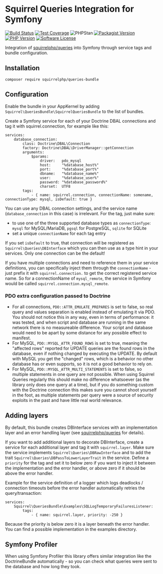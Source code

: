Squirrel Queries Integration for Symfony
========================================

[![Build Status](https://img.shields.io/travis/com/squirrelphp/queries-bundle.svg)](https://travis-ci.com/squirrelphp/queries-bundle) [![Test Coverage](https://api.codeclimate.com/v1/badges/811a4b617f29bd286a75/test_coverage)](https://codeclimate.com/github/squirrelphp/queries-bundle/test_coverage) ![PHPStan](https://img.shields.io/badge/style-level%207-success.svg?style=flat-round&label=phpstan) [![Packagist Version](https://img.shields.io/packagist/v/squirrelphp/queries-bundle.svg?style=flat-round)](https://packagist.org/packages/squirrelphp/queries-bundle) [![PHP Version](https://img.shields.io/packagist/php-v/squirrelphp/queries-bundle.svg)](https://packagist.org/packages/squirrelphp/queries-bundle) [![Software License](https://img.shields.io/badge/license-MIT-success.svg?style=flat-round)](LICENSE)

Integration of [squirrelphp/queries](https://github.com/squirrelphp/queries) into Symfony through service tags and bundle configuration.

Installation
------------

```
composer require squirrelphp/queries-bundle
```

Configuration
-------------

Enable the bundle in your AppKernel by adding `Squirrel\QueriesBundle\SquirrelQueriesBundle` to the list of bundles.

Create a Symfony service for each of your Doctrine DBAL connections and tag it with squirrel.connection, for example like this:

    services:
        database_connection:
            class: Doctrine\DBAL\Connection
            factory: Doctrine\DBAL\DriverManager::getConnection
            arguments:
                $params:
                    driver:   pdo_mysql
                    host:     "%database_host%"
                    port:     "%database_port%"
                    dbname:   "%database_name%"
                    user:     "%database_user%"
                    password: "%database_password%"
                    charset:  UTF8
            tags:
                - { name: squirrel.connection, connectionName: somename, connectionType: mysql, isDefault: true }
                
You can use any DBAL connection settings, and the service name (`database_connection` in this case) is irrelevant. For the tag, just make sure:

- to use one of the three supported database types as `connectionType`: `mysql` for MySQL/MariaDB, `pgsql` for PostgreSQL, `sqlite` for SQLite
- set a unique `connectionName` for each tag entry

If you set `isDefault` to true, that connection will be registered as `Squirrel\Queries\DBInterface` which you can then use as a type hint in your services. Only one connection can be the default!

If you have multiple connections and need to reference them in your service definitions, you can specifically inject them through the `connectionName` - just prefix it with `squirrel.connection.` to get the correct registered service name. So for a connectionName of `mysql_remote`, the service in Symfony would be called `squirrel.connection.mysql_remote`.

### PDO extra configuration passed to Doctrine

- For all connections, `PDO::ATTR_EMULATE_PREPARES` is set to false, so real query and values separation is enabled instead of emulating it via PDO. You should not notice this in any way, even in terms of performance: it was tested, and when script and database are running in the same network there is no measureable difference. Your script and database would need to be apart by some distance for any possible effect to manifest.
- For MySQL, `PDO::MYSQL_ATTR_FOUND_ROWS` is set to true, meaning the "affected rows" reported for UPDATE queries are the found rows in the database, even if nothing changed by executing the UPDATE. By default with MySQL you get the "changed" rows, which is a behavior no other database has or even supports, so it is not a good behavior to rely on.
- For MySQL, `PDO::MYSQL_ATTR_MULTI_STATEMENTS` is set to false, so multiple statements in one query are not possible. When using Squirrel Queries regularly this should make no difference whatsoever (as the library only does one query at a time), but if you do something custom with the Doctrine connection this makes sure you cannot shoot yourself in the foot, as multiple statements per query were a source of security exploits in the past and have little real world relevance.

Adding layers
-------------

By default, this bundle creates DBInterface services with an implementation layer and an error handling layer (see [squirrelphp/queries](https://github.com/squirrelphp/queries) for details).

If you want to add additional layers to decorate DBInterface, create a service for each additional layer and tag it with `squirrel.layer`. Make sure the service implements `Squirrel\Queries\DBRawInterface` and to add the trait `Squirrel\Queries\DBPassToLowerLayerTrait` in the service. Define a `priority` for the tag and set it to below zero if you want to inject it between the implementation and the error handler, or above zero if it should be above the error handler.

Example for the service definition of a logger which logs deadlocks / connection timeouts before the error handler automatically retries the query/transaction:

    services:
        Squirrel\QueriesBundle\Examples\SQLLogTemporaryFailuresListener:
            tags:
                - { name: squirrel.layer, priority: -250 }
    
Because the priority is below zero it is a layer beneath the error handler. You can find a possible implementation in the examples directory.

Symfony Profiler
----------------

When using Symfony Profiler this library offers similar integration like the DoctrineBundle automatically - so you can check what queries were sent to the database and how long they took.